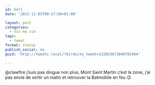 ```yaml
---
id: 6471
date: '2011-11-03T09:17:50+01:00'

layout: post
categories:
  - Vis ma vie
tags:
  - tweet
format: status
publish_social: no
guid: 'http://tweets.local/?birdsite_tweet=132023671840702464'

---
```


@clawfire j’suis pas dingue non plus, Mont Saint Martin c’est la zone, j’ai pas envie de sortir un matin et retrouver la Batmobile en feu 😉